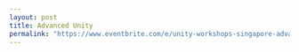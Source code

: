 ```yaml
---
layout: post
title: Advanced Unity
permalink: "https://www.eventbrite.com/e/unity-workshops-singapore-advanced-unity-tickets-55615054124"
---
```

